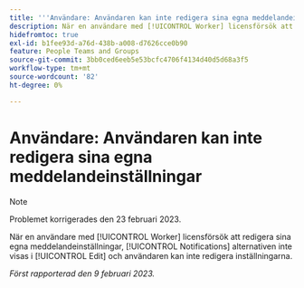 ```yaml
---
title: '''Användare: Användaren kan inte redigera sina egna meddelandeinställningar'
description: När en användare med [!UICONTROL Worker] licensförsök att redigera sina egna meddelandeinställningar, [!UICONTROL Notifications] alternativen inte visas i [!UICONTROL Edit] och användaren kan inte redigera inställningarna.
hidefromtoc: true
exl-id: b1fee93d-a76d-438b-a008-d7626cce0b90
feature: People Teams and Groups
source-git-commit: 3bb0ced6eeb5e53bcfc4706f4134d40d5d68a3f5
workflow-type: tm+mt
source-wordcount: '82'
ht-degree: 0%

---
```


# Användare: Användaren kan inte redigera sina egna meddelandeinställningar

>[!NOTE]
>
>Problemet korrigerades den 23 februari 2023.

När en användare med [!UICONTROL Worker] licensförsök att redigera sina egna meddelandeinställningar, [!UICONTROL Notifications] alternativen inte visas i [!UICONTROL Edit] och användaren kan inte redigera inställningarna.

_Först rapporterad den 9 februari 2023._
